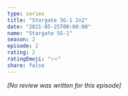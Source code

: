 ```yaml
---
type: series
title: "Stargate SG-1 2x2"
date: "2021-05-25T00:00:00"
name: "Stargate SG-1"
season: 2
episode: 2
rating: 2
ratingEmoji: "⭐️⭐️"
share: false
---
```


_[No review was written for this episode]_
